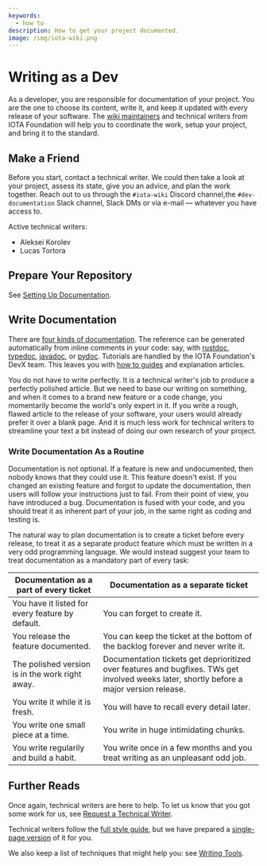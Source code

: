 ```yaml
---
keywords:
  - how to
description: How to get your project documented.
image: /img/iota-wiki.png
---
```


# Writing as a Dev

As a developer, you are responsible for documentation of your project. You are the one to choose its content, write it, and keep it updated with every release of your software. The [wiki maintainers](https://wiki.iota.org/team) and technical writers from IOTA Foundation will help you to coordinate the work, setup your project, and bring it to the standard.

## Make a Friend

Before you start, contact a technical writer. We could then take a look at your project, assess its state, give you an advice, and plan the work together. Reach out to us through the `#iota-wiki` Discord channel,the `#dev-documentation` Slack channel, Slack DMs or via e-mail — whatever you have access to.

Active technical writers:

- Aleksei Korolev
- Lucas Tortora

## Prepare Your Repository

See [Setting Up Documentation](../how_tos/documentation_setup.md).

## Write Documentation

There are [four kinds of documentation](../reference/structure/overview.md). The reference can be generated automatically from inline comments in your code: say, with [rustdoc](https://doc.rust-lang.org/rustdoc/index.html), [typedoc](https://typedoc.org/), [javadoc](https://docs.oracle.com/javase/8/docs/technotes/tools/windows/javadoc.html), or [pydoc](https://docs.python.org/3/library/pydoc.html). Tutorials are handled by the IOTA Foundation's DevX team. This leaves you with [how to guides](../how_tos/how_to_write_how_tos.md) and explanation articles.

You do not have to write perfectly. It is a technical writer's job to produce a perfectly polished article. But we need to base our writing on something, and when it comes to a brand new feature or a code change, you momentarily become the world's only expert in it. If you write a rough, flawed article to the release of your software, your users would already prefer it over a blank page. And it is much less work for technical writers to streamline your text a bit instead of doing our own research of your project.

### Write Documentation As a Routine 

Documentation is not optional. If a feature is new and undocumented, then nobody knows that they could use it. This feature doesn't exist. If you changed an existing feature and forgot to update the documentation, then users will follow your instructions just to fail. From their point of view, you have introduced a bug. Documentation is fused with your code, and you should treat it as inherent part of your job, in the same right as coding and testing is.

The natural way to plan documentation is to create a ticket before every release, to treat it as a separate product feature which must be written in a very odd programming language. We would instead suggest your team to treat documentation as a mandatory part of every task:

|Documentation as a part of every ticket           |Documentation as a separate ticket                                                |
|---                                               |---                                                                               |
|You have it listed for every feature by default.  | You can forget to create it.                                                     |
|You release the feature documented.               | You can keep the ticket at the bottom of the backlog forever and never write it. |
|The polished version is in the work right away.   | Documentation tickets get deprioritized over features and bugfixes. TWs get involved weeks later, shortly before a major version release.  |
|You write it while it is fresh.                   | You will have to recall every detail later.                                      |
|You write one small piece at a time.              | You write in huge intimidating chunks.                                           |                                     
|You write regularily and build a habit.           | You write once in a few months and you treat writing as an unpleasant odd job.   |

## Further Reads

Once again, technical writers are here to help. To let us know that you got some work for us, see [Request a Technical Writer](../how_tos/request_tw.md).

Technical writers follow the [full style guide](../reference/style/manifesto.md), but we have prepared a [single-page version](./quick_advice.md) of it for you.

We also keep a list of techniques that might help you: see [Writing Tools](../explanations/tools/).